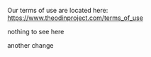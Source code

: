 Our terms of use are located here: https://www.theodinproject.com/terms_of_use

nothing to see here

another change
